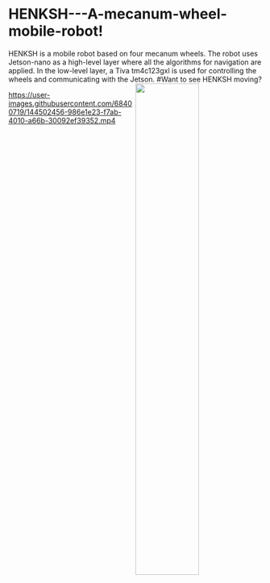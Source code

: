 # HENKSH---A-mecanum-wheel-mobile-robot!
HENKSH is a mobile robot based on four mecanum wheels. The robot uses Jetson-nano as a high-level layer where all the algorithms for navigation are applied. In the low-level layer, a Tiva tm4c123gxl is used for controlling the wheels and communicating with the Jetson.
<img align="right" src="https://user-images.githubusercontent.com/68400719/144500521-c854e1f9-8e5b-4965-b320-b0abc30414d8.gif" width="50%" height="50%"/>
#Want to see HENKSH moving?




https://user-images.githubusercontent.com/68400719/144502456-986e1e23-f7ab-4010-a66b-30092ef39352.mp4

